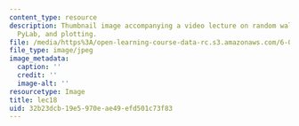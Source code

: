 ```yaml
---
content_type: resource
description: Thumbnail image accompanying a video lecture on random walk simulation,
  PyLab, and plotting.
file: /media/https%3A/open-learning-course-data-rc.s3.amazonaws.com/6-00-introduction-to-computer-science-and-programming-fall-2008/32b23dcb19e5970eae49efd501c73f83_lec18.jpg
file_type: image/jpeg
image_metadata:
  caption: ''
  credit: ''
  image-alt: ''
resourcetype: Image
title: lec18
uid: 32b23dcb-19e5-970e-ae49-efd501c73f83
---
```

